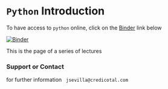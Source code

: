 # `Python` Introduction


To have access to `python` online, click on the [Binder](https://mybinder.org) link below

[![Binder](https://mybinder.org/badge_logo.svg)](https://mybinder.org/v2/gh/jmsevillam/Python-Intro/master)

This is the page of a series of lectures

### Support or Contact

for further information ` jsevilla@credicotal.com`
